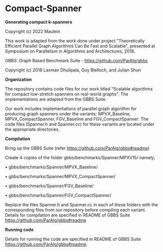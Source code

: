 # Compact-Spanner
**Generating compact k-spanners**

Copyright (c) 2022 Maulein

This work is adapted from the work done under project "Theoretically Efficient Parallel Graph
Algorithms Can Be Fast and Scalable", presented at Symposium on Parallelism
in Algorithms and Architectures, 2018. 

GBBS: Graph Based Benchmark Suite - https://github.com/ParAlg/gbbs

Copyright (c) 2018 Laxman Dhulipala, Guy Blelloch, and Julian Shun

**Organization**

The repository contains code files for our work titled “Scalable algorithms for compact low-stretch spanners on real-world graphs". The implementations are adapted from the GBBS Suite. 

Our work includes implementations of parallel graph algorithm for producing graph spanners under the variants: MPVX_Baseline, MPVX_CompactSpanner, FGV_Baseline and FGV_CompactSpanner. The code files (Spanner.h and Spanner.cc) for these variants are located under the appropriate directories. 

**Compilation** 

Bring up the GBBS Suite (refer https://github.com/ParAlg/gbbs#readme)


Create 4 copies of the folder gbbs/benchmarks/Spanner/MPXV15/ namely;

•	gbbs/benchmarks/Spanner/MPVX_Baseline/

•	gbbs/benchmarks/Spanner/MPVX_CompactSpanner/

•	gbbs/benchmarks/Spanner/FGV_Baseline/

•	gbbs/benchmarks/Spanner/FGV_CompactSpanner/


Replace the files Spanner.h and Spanner.cc in each of these folders with the corresponding files from our repository before compiling each variant. Details for compilation are specified in README of GBBS Suite https://github.com/ParAlg/gbbs#readme

**Running code**

Details for running the code are specified in README of GBBS Suite https://github.com/ParAlg/gbbs#readme. 
